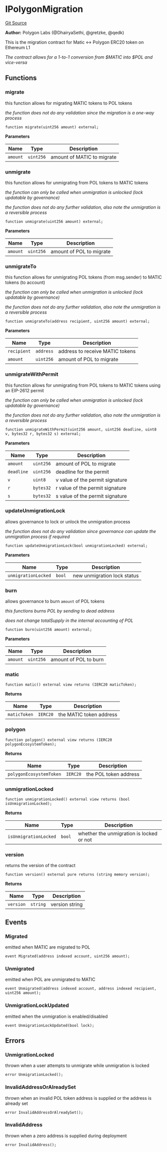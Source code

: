 # IPolygonMigration
[Git Source](https://github.com/0xPolygon/pol-token/blob/59aa38c99af46d3b365ecc8a7e9d0765591960b9/src/interfaces/IPolygonMigration.sol)

**Author:**
Polygon Labs (@DhairyaSethi, @gretzke, @qedk)

This is the migration contract for Matic <-> Polygon ERC20 token on Ethereum L1

*The contract allows for a 1-to-1 conversion from $MATIC into $POL and vice-versa*


## Functions
### migrate

this function allows for migrating MATIC tokens to POL tokens

*the function does not do any validation since the migration is a one-way process*


```solidity
function migrate(uint256 amount) external;
```
**Parameters**

|Name|Type|Description|
|----|----|-----------|
|`amount`|`uint256`|amount of MATIC to migrate|


### unmigrate

this function allows for unmigrating from POL tokens to MATIC tokens

*the function can only be called when unmigration is unlocked (lock updatable by governance)*

*the function does not do any further validation, also note the unmigration is a reversible process*


```solidity
function unmigrate(uint256 amount) external;
```
**Parameters**

|Name|Type|Description|
|----|----|-----------|
|`amount`|`uint256`|amount of POL to migrate|


### unmigrateTo

this function allows for unmigrating POL tokens (from msg.sender) to MATIC tokens (to account)

*the function can only be called when unmigration is unlocked (lock updatable by governance)*

*the function does not do any further validation, also note the unmigration is a reversible process*


```solidity
function unmigrateTo(address recipient, uint256 amount) external;
```
**Parameters**

|Name|Type|Description|
|----|----|-----------|
|`recipient`|`address`|address to receive MATIC tokens|
|`amount`|`uint256`|amount of POL to migrate|


### unmigrateWithPermit

this function allows for unmigrating from POL tokens to MATIC tokens using an EIP-2612 permit

*the function can only be called when unmigration is unlocked (lock updatable by governance)*

*the function does not do any further validation, also note the unmigration is a reversible process*


```solidity
function unmigrateWithPermit(uint256 amount, uint256 deadline, uint8 v, bytes32 r, bytes32 s) external;
```
**Parameters**

|Name|Type|Description|
|----|----|-----------|
|`amount`|`uint256`|amount of POL to migrate|
|`deadline`|`uint256`|deadline for the permit|
|`v`|`uint8`|v value of the permit signature|
|`r`|`bytes32`|r value of the permit signature|
|`s`|`bytes32`|s value of the permit signature|


### updateUnmigrationLock

allows governance to lock or unlock the unmigration process

*the function does not do any validation since governance can update the unmigration process if required*


```solidity
function updateUnmigrationLock(bool unmigrationLocked) external;
```
**Parameters**

|Name|Type|Description|
|----|----|-----------|
|`unmigrationLocked`|`bool`|new unmigration lock status|


### burn

allows governance to burn `amount` of POL tokens

*this functions burns POL by sending to dead address*

*does not change totalSupply in the internal accounting of POL*


```solidity
function burn(uint256 amount) external;
```
**Parameters**

|Name|Type|Description|
|----|----|-----------|
|`amount`|`uint256`|amount of POL to burn|


### matic


```solidity
function matic() external view returns (IERC20 maticToken);
```
**Returns**

|Name|Type|Description|
|----|----|-----------|
|`maticToken`|`IERC20`|the MATIC token address|


### polygon


```solidity
function polygon() external view returns (IERC20 polygonEcosystemToken);
```
**Returns**

|Name|Type|Description|
|----|----|-----------|
|`polygonEcosystemToken`|`IERC20`|the POL token address|


### unmigrationLocked


```solidity
function unmigrationLocked() external view returns (bool isUnmigrationLocked);
```
**Returns**

|Name|Type|Description|
|----|----|-----------|
|`isUnmigrationLocked`|`bool`|whether the unmigration is locked or not|


### version

returns the version of the contract


```solidity
function version() external pure returns (string memory version);
```
**Returns**

|Name|Type|Description|
|----|----|-----------|
|`version`|`string`|version string|


## Events
### Migrated
emitted when MATIC are migrated to POL


```solidity
event Migrated(address indexed account, uint256 amount);
```

### Unmigrated
emitted when POL are unmigrated to MATIC


```solidity
event Unmigrated(address indexed account, address indexed recipient, uint256 amount);
```

### UnmigrationLockUpdated
emitted when the unmigration is enabled/disabled


```solidity
event UnmigrationLockUpdated(bool lock);
```

## Errors
### UnmigrationLocked
thrown when a user attempts to unmigrate while unmigration is locked


```solidity
error UnmigrationLocked();
```

### InvalidAddressOrAlreadySet
thrown when an invalid POL token address is supplied or the address is already set


```solidity
error InvalidAddressOrAlreadySet();
```

### InvalidAddress
thrown when a zero address is supplied during deployment


```solidity
error InvalidAddress();
```

